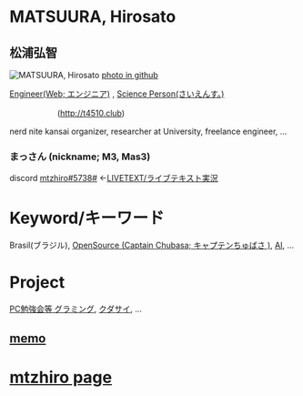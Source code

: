 # MATSUURA, Hirosato

## 松浦弘智

<img src="http://hirosato.info/wp-content/uploads/2018/07/Portrait05.jpg" alt="MATSUURA, Hirosato" />  <a href="https://avatars0.githubusercontent.com/u/12418924?s=400&v=4">photo in github</a>

<a href="http://rck.jp">Engineer(Web; エンジニア)</a> ,   <a href="http://opennotebook.org">Science Person(さいえんす。)</a>

　　　　　　(<a href="http://t4510.club">http://t4510.club</a>)

nerd nite kansai organizer, researcher at University, freelance engineer, ...

### まっさん (nickname; M3, Mas3)

discord <a href="https://tiny.cc/chubasadcchannel">mtzhiro#5738#</a> ←<a href="https://tiny.cc/chubasarealtimetext">LIVETEXT/ライブテキスト実況</a>
　　
  
# Keyword/キーワード

Brasil(ブラジル), <a href="https://codetomodachi.hateblo.jp/">OpenSource (Captain Chubasa; キャプテンちゅばさ )</a>, <a href="http://anomalyneo.com/">AI</a>, ...

# Project

<a href="http://gramming.jp">PC勉強会等 グラミング</a>, <a href="http://cudasai.com">クダサイ</a>, ...

## <a href="https://mtzhiro.github.io/a/i18">memo</a> 

# <a href="https://mtzhiro.github.io/indexpage">mtzhiro page</a>

